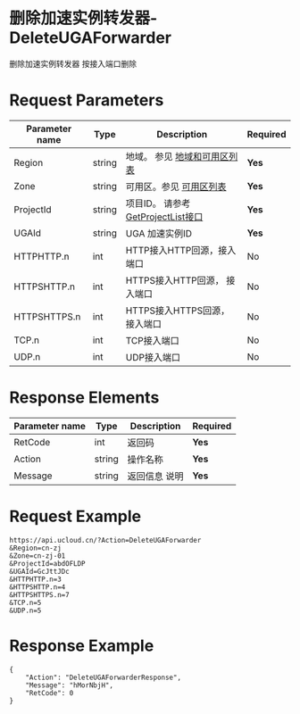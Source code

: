 # 删除加速实例转发器-DeleteUGAForwarder

删除加速实例转发器 按接入端口删除

# Request Parameters
|Parameter name|Type|Description|Required|
|---|---|---|---|
|Region|string|地域。 参见 [地域和可用区列表](api/summary/regionlist)|**Yes**|
|Zone|string|可用区。参见 [可用区列表](api/summary/regionlist)|**Yes**|
|ProjectId|string|项目ID。 请参考[GetProjectList接口](api/summary/get_project_list)|**Yes**|
|UGAId|string|UGA 加速实例ID|**Yes**|
|HTTPHTTP.n|int|HTTP接入HTTP回源，接入端口|No|
|HTTPSHTTP.n|int|HTTPS接入HTTP回源， 接入端口|No|
|HTTPSHTTPS.n|int|HTTPS接入HTTPS回源， 接入端口|No|
|TCP.n|int|TCP接入端口|No|
|UDP.n|int|UDP接入端口|No|

# Response Elements
|Parameter name|Type|Description|Required|
|---|---|---|---|
|RetCode|int|返回码|**Yes**|
|Action|string|操作名称|**Yes**|
|Message|string|返回信息 说明|**Yes**|

# Request Example
```
https://api.ucloud.cn/?Action=DeleteUGAForwarder
&Region=cn-zj
&Zone=cn-zj-01
&ProjectId=abdOFLDP
&UGAId=GcJttJDc
&HTTPHTTP.n=3
&HTTPSHTTP.n=4
&HTTPSHTTPS.n=7
&TCP.n=5
&UDP.n=5
```

# Response Example
```
{
    "Action": "DeleteUGAForwarderResponse", 
    "Message": "hMorNbjH", 
    "RetCode": 0
}
```

